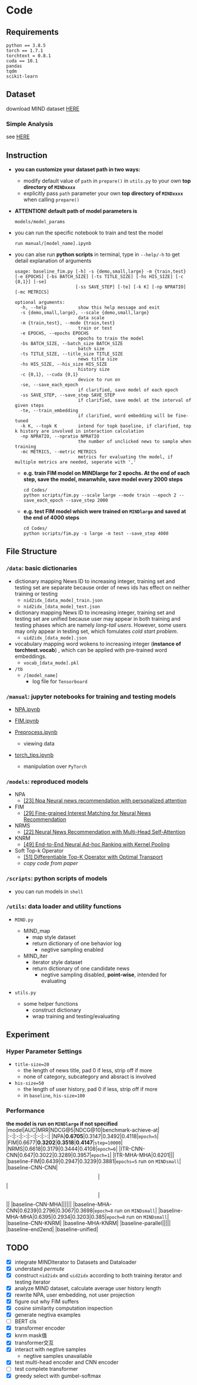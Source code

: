 # Code
## Requirements
```shell
python == 3.8.5
torch == 1.7.1
torchtext = 0.8.1
cuda == 10.1
pandas
tqdm
scikit-learn
```

## Dataset
download MIND dataset [HERE](https://msnews.github.io/)
### Simple Analysis
see [HERE](manual/Preprocess.ipynb)
## Instruction
- **you can customize your dataset path in two ways:**
  - modify default value of `path` in `prepare()` in `utils.py` to your own **top directory of `MINDxxxx`**
  - explicitly pass `path` parameter your own **top directory of `MINDxxxx`** when calling `prepare()`

- **ATTENTION! default path of model parameters is**
  ```
  models/model_params
  ``` 
  
- you can run the specific notebook to train and test the model
  ```shell
  run manual/[model_name].ipynb
  ```

- you can alse run **python scripts** in terminal, type in `--help/-h` to get detail explanation of arguments
  ```shell
  usage: baseline_fim.py [-h] -s {demo,small,large} -m {train,test} [-e EPOCHS] [-bs BATCH_SIZE] [-ts TITLE_SIZE] [-hs HIS_SIZE] [-c {0,1}] [-se]
                         [-ss SAVE_STEP] [-te] [-k K] [-np NPRATIO] [-mc METRICS]

  optional arguments:
    -h, --help            show this help message and exit
    -s {demo,small,large}, --scale {demo,small,large}
                          data scale
    -m {train,test}, --mode {train,test}
                          train or test
    -e EPOCHS, --epochs EPOCHS
                          epochs to train the model
    -bs BATCH_SIZE, --batch_size BATCH_SIZE
                          batch size
    -ts TITLE_SIZE, --title_size TITLE_SIZE
                          news title size
    -hs HIS_SIZE, --his_size HIS_SIZE
                          history size
    -c {0,1}, --cuda {0,1}
                          device to run on
    -se, --save_each_epoch
                          if clarified, save model of each epoch
    -ss SAVE_STEP, --save_step SAVE_STEP
                          if clarified, save model at the interval of given steps
    -te, --train_embedding
                          if clarified, word embedding will be fine-tuned
    -k K, --topk K        intend for topk baseline, if clarified, top k history are involved in interaction calculation
    -np NPRATIO, --npratio NPRATIO
                          the number of unclicked news to sample when training
    -mc METRICS, --metric METRICS
                          metrics for evaluating the model, if multiple metrics are needed, seperate with ','
  ```
  - **e.g. train FIM model on MINDlarge for 2 epochs. At the end of each step, save the model, meanwhile, save model every 2000 steps**
    ```shell
    cd Codes/
    python scripts/fim.py --scale large --mode train --epoch 2 --save_each_epoch --save_step 2000
    ```
  - **e.g. test FIM model which were trained on `MINDlarge` and saved at the end of 4000 steps**
    ```shell
    cd Codes/
    python scripts/fim.py -s large -m test --save_step 4000
    ```

## File Structure
### `/data`: basic dictionaries
  - dictionary mapping News ID to increasing integer, training set and testing set are separate because order of news ids has effect on neither training or testing
    - `nid2idx_[data_mode]_train.json`
    - `nid2idx_[data_mode]_test.json`
  - dictionary mapping News ID to increasing integer, training set and testing set are unified because user may appear in both training and testing phases which are namely *long-tail users*. However, some users may only appear in testing set, which fomulates *cold start problem*.
    - `uid2idx_[data_mode].json`
  - vocabulary mapping word wokens to increasing integer (**instance of torchtest.vocab**) , which can be applied with pre-trained word embeddings.
    - `vocab_[data_mode].pkl`
  - `/tb`
    - `/[model_name]`
      - log file for `Tensorboard`

### `/manual`: jupyter notebooks for training and testing models
  - [NPA.ipynb](manual/NPA.ipynb)
  - [FIM.ipynb](manual/FIM.ipynb)

  - [Preprocess.ipynb](manual/Preprocess.ipynb)
    - viewing data
  - [torch_tips.ipynb](manual/torch_tips.ipynb)
    - manipulation over `PyTorch`

### `/models`: reproduced models
  - NPA
    - [[23] Npa Neural news recommendation with personalized attention](https://dl.acm.org/doi/abs/10.1145/3292500.3330665)
    <!-- - ![](../Resources/npa_large_10.png) -->
  - FIM
    - [[29] Fine-grained Interest Matching for Neural News Recommendation](https://www.aclweb.org/anthology/2020.acl-main.77.pdf)
    <!-- - ![](../Resources/fim_small_6.png) -->
  - NRMS
    - [[22] Neural News Recommendation with Multi-Head Self-Attention](https://www.aclweb.org/anthology/D19-1671.pdf)
    <!-- - ![](../Resources/nrms_large_6.png) -->
  - KNRM
    - [[49] End-to-End Neural Ad-hoc Ranking with Kernel Pooling](https://dl.acm.org/doi/pdf/10.1145/3077136.3080809)
    <!-- - ![](../Resources/knrm_small_10.png) -->
  - Soft Top-k Operator 
    - [[51] Differentiable Top-K Operator with Optimal Transport](https://arxiv.org/pdf/2002.06504.pdf)
    - *copy code from paper*

### `/scripts`: python scripts of models
  - you can run models in `shell`

### `/utils`: data loader and utility functions
- `MIND.py`
  - MIND_map
    - map style dataset
    - return dictionary of one behavior log
      - negtive sampling enabled
  - MIND_iter
    - iterator style dataset
    - return dictionary of one candidate news
      - negtive sampling disabled, **point-wise**, intended for evaluating

- `utils.py`
  - some helper functions
    - construct dictionary
    - wrap training and testing/evaluating
## Experiment
### Hyper Parameter Settings
- `title-size=20`
  - the length of news title, pad 0 if less, strip off if more
  - none of category, subcategory and absract is involved
- `his-size=50`
  - the length of user history, pad 0 if less, strip off if more
  - in `baseline`, `his-size=100`

### Performance
**the model is run on `MINDlarge` if not specified**
|model|AUC|MRR|NDCG@5|NDCG@10|benchmark-achieve-at|
|:-:|:-:|:-:|:-:|:-:|:-:|
|NPA|$\mathbf{0.6705}$|$0.3147$|$0.3492$|$0.4118$|`epoch=5`|
|FIM|$0.6677$|$\mathbf{0.3202}$|$\mathbf{0.3518}$|$\mathbf{0.4147}$|`step=10000`|
|NRMS|$0.6618$|$0.3179$|$0.3444$|$0.4108$|`epoch=6`|
|ITR-CNN-CNN|$0.647$|$0.3022$|$0.3289$|$0.3957$|`epoch=1`|
|ITR-MHA-MHA|$0.6201$|||
|baseline-FIM|$0.6439$|$0.2947$|$0.3239$|$0.3881$|`epochs=5` run on `MINDsmall`|
|baseline-CNN-CNN|$$|$$|$$|$$||
|baseline-CNN-MHA||||||
|baseline-MHA-CNN|$0.6239$|$0.2796$|$0.3067$|$0.3698$|`epoch=8` run on `MINDsmall`|
|baseline-MHA-MHA|$0.6395$|$0.2934$|$0.3203$|$0.385$|`epoch=8` run on `MINDsmall`|
|baseline-CNN-KNRM|
|baseline-MHA-KNRM|
|baseline-parallel|||||
|baseline-end2end|
|baseline-unified|
## TODO
- [x] integrate MINDIterator to Datasets and Dataloader
- [x] understand *permute*
- [x] construct `nid2idx` and `uid2idx` according to both training iterator and testing iterator
- [x] analyze MIND dataset, calculate average user history length
- [x] rewrite NPA, user embedding, not user projection
- [x] figure out why FIM suffers
- [x] cosine similarity computation inspection
- [x] generate negtiva examples
- [ ] BERT cls
- [x] transformer encoder
- [x] knrm mask值
- [x] transformer交互
- [x] interact with negtive samples
  - negtive samples unavailable
- [x] test multi-head encoder and CNN encoder
- [ ] test complete transformer
- [x] greedy select with gumbel-softmax